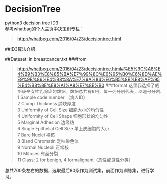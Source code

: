 # DecisionTree
python3 decision tree ID3  
参考whatbag的个人主页中决策树专栏：
>http://whatbeg.com/2016/04/23/decisiontree.html

##ID3算法介绍

##Dateset:
in breastcancer.txt
###from 
>http://whatbeg.com/2016/04/23/decisiontree.html#%E5%9C%A8%E4%B9%B3%E8%85%BA%E7%99%8C%E6%95%B0%E6%8D%AE%E9%9B%86%E4%B8%8A%E7%9A%84%E6%B5%8B%E8%AF%95%E4%B8%8E%E8%A1%A8%E7%8E%B0
###format
这里我选择了威斯康辛女性乳腺癌的数据。数据总共有9列，每一列分别代表，以逗号分割.
1 Sample code number （病人ID）  
2 Clump Thickness 肿块厚度  
3 Uniformity of Cell Size 细胞大小的均匀性  
4 Uniformity of Cell Shape 细胞形状的均匀性  
5 Marginal Adhesion 边缘粘  
6 Single Epithelial Cell Size 单上皮细胞的大小  
7 Bare Nuclei 裸核  
8 Bland Chromatin 乏味染色体  
9 Normal Nucleoli 正常核  
10 Mitoses 有丝分裂  
11 Class: 2 for benign, 4 formalignant（恶性或良性分类）

总共700条左右的数据，选取最后80条作为测试集，前面作为训练集，进行学习。
